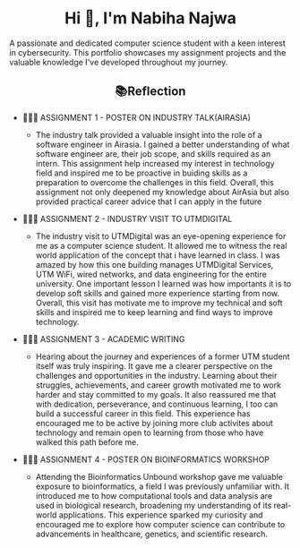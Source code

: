 <h1 align="center">Hi 👋, I'm Nabiha Najwa</h1>
A passionate and dedicated computer science student with a keen interest in cybersecurity. This portfolio showcases my assignment projects and the valuable knowledge I've developed throughout my journey.
<h2 align="center">📚Reflection</h2>
  <ul>
    <li>👩🏻‍🎓 ASSIGNMENT 1 - POSTER ON INDUSTRY TALK(AIRASIA)</li>
    <ul>
      <li>
        The industry talk provided a valuable insight into the role of a software engineer in Airasia. I gained a better understanding of what software engineer are, their job scope, and skills required as an intern. This assignment help increased my interest in technology field and inspired me to be proactive in buiding skills as a preparation to overcome the challenges in this field. Overall, this assignment not only deepened my knowledge about AirAsia but also provided practical career advice that I can apply in the future
      </li>
    </ul>
  </ul>

  <ul>
    <li>👩🏻‍🎓 ASSIGNMENT 2 - INDUSTRY VISIT TO UTMDIGITAL</li>
     <ul>
      <li>
        The industry visit to UTMDigital was an eye-opening experience for me as a computer science student. It allowed me to witness the real world application of the concept that i have learned in class. I was amazed by how this one building manages UTMDigital Services, UTM WiFi, wired networks, and data engineering for the entire university. One important lesson I learned was how importants it is to develop soft skills and gained more experience starting from now. Overall, this visit has motivate me to improve my technical and soft skills and inspired me to keep learning and find ways to improve technology.
      </li>
     </ul>
     </ul>

  <ul>
    <li>👩🏻‍🎓 ASSIGNMENT 3 - ACADEMIC WRITING </li>
    <ul>
      <li>
        Hearing about the journey and experiences of a former UTM student itself was truly inspiring. It gave me a clearer perspective on the challenges and opportunities in the industry. Learning about their struggles, achievements, and career growth motivated me to work harder and stay committed to my goals. It also reassured me that with dedication, perseverance, and continuous learning, I too can build a successful career in this field. This experience has encouraged me to be active by joining more club activites about technology and remain open to learning from those who have walked this path before me.
      </li>
    </ul>
  </ul>

  <ul>
    <li>👩🏻‍🎓 ASSIGNMENT 4 - POSTER ON BIOINFORMATICS WORKSHOP </li>
    <ul>
      <li>
        Attending the Bioinformatics Unbound workshop gave me valuable exposure to bioinformatics, a field I was previously unfamiliar with. It introduced me to how computational tools and data analysis are used in biological research, broadening my understanding of its real-world applications. This experience sparked my curiosity and encouraged me to explore how computer science can contribute to advancements in healthcare, genetics, and scientific research. 
      </li>
    </ul>
  </ul>
